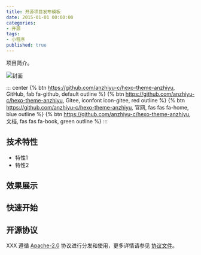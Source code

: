 ```yaml
---
title: 开源项目发布模板
date: 2015-01-01 00:00:00
categories:
- 开源
tags:
- 小程序
published: true
---
```


项目简介。

![封面](/assets/image/cover.png)

::: center
{% btn https://github.com/anzhiyu-c/hexo-theme-anzhiyu, GitHub, fab fa-github, default outline %}
{% btn https://github.com/anzhiyu-c/hexo-theme-anzhiyu, Gitee, iconfont icon-gitee, red outline %}
{% btn https://github.com/anzhiyu-c/hexo-theme-anzhiyu, 官网, fas fas fa-home, blue outline %}
{% btn https://github.com/anzhiyu-c/hexo-theme-anzhiyu, 文档, fas fas fa-book, green outline %}
:::

## 技术特性

- 特性1
- 特性2

## 效果展示

## 快速开始

## 开源协议

XXX 遵循 [Apache-2.0](//) 协议进行分发和使用，更多详情请参见 [协议文件](//)。
